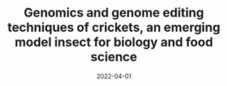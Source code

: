 ---
title: "Genomics and genome editing techniques of crickets, an emerging model insect for biology and food science"
collection: publications
permalink: /publication/2022-04-01-Genomics-and-genome-editing-techniques-of-crickets-an-emerging-model-insect-for-biology-and-food-science
date: 2022-04-01
venue: '<em>Current Opinion in Insect Science</em>'
citation: ' Taro Nakamura,  <b>Guillem Ylla</b>,  Cassandra Extavour, &quot;Genomics and genome editing techniques of crickets, an emerging model insect for biology and food science.&quot; <em>Current Opinion in Insect Science</em>, 2022.'
---